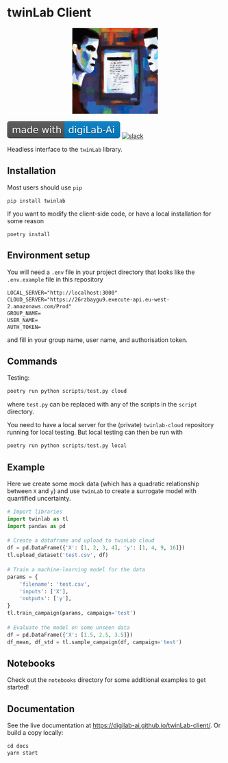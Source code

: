 # twinLab Client

<p align="center">
    <img src="./resources/icons/logo.svg" width="200" height="200" />
</p>

![digiLab](./resources/badges/digilab.svg)
[![slack](https://img.shields.io/badge/slack-@digilabglobal-purple.svg?logo=slack)](https://digilabglobal.slack.com)

Headless interface to the `twinLab` library.

## Installation

Most users should use `pip`
```shell
pip install twinlab
```

If you want to modify the client-side code, or have a local installation for some reason
```shell
poetry install
```

## Environment setup

You will need a `.env` file in your project directory that looks like the `.env.example` file in this repository
```
LOCAL_SERVER="http://localhost:3000"
CLOUD_SERVER="https://26rzbaygu9.execute-api.eu-west-2.amazonaws.com/Prod"
GROUP_NAME=
USER_NAME=
AUTH_TOKEN=
```
and fill in your group name, user name, and authorisation token.

## Commands

Testing:

```python
poetry run python scripts/test.py cloud 
```
where `test.py` can be replaced with any of the scripts in the `script` directory.

You need to have a local server for the (private) `twinlab-cloud` repository running for local testing. But local testing can then be run with
```python
poetry run python scripts/test.py local
```

## Example

Here we create some mock data (which has a quadratic relationship between `X` and `y`) and use `twinLab` to create a surrogate model with quantified uncertainty.
```python
# Import libraries
import twinlab as tl
import pandas as pd

# Create a dataframe and upload to twinLab cloud
df = pd.DataFrame({'X': [1, 2, 3, 4], 'y': [1, 4, 9, 16]})
tl.upload_dataset('test.csv', df)

# Train a machine-learning model for the data
params = {
    'filename': 'test.csv',
    'inputs': ['X'],
    'outputs': ['y'],
}
tl.train_campaign(params, campaign='test')

# Evaluate the model on some unseen data
df = pd.DataFrame({'X': [1.5, 2.5, 3.5]})
df_mean, df_std = tl.sample_campaign(df, campaign='test')
```

## Notebooks

Check out the `notebooks` directory for some additional examples to get started!

## Documentation

See the live documentation at https://digilab-ai.github.io/twinLab-client/. Or build a copy locally:
```shell
cd docs
yarn start
```
